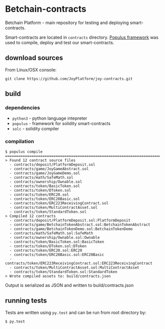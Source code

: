 # Betchain-contracts

Betchain Platform - main repository for testing and deploying smart-contracts.

Smart-contracts are located in `contracts` directory.
[Populus framework](https://github.com/pipermerriam/populus "populus github repository") was used to compile, deploy and test our smart-contracts.

## download sources

From Linux/OSX console:
```
git clone https://github.com/JoyPlatform/joy-contracts.git
```

## build

### dependencies

- `python3` - python language intepreter
- `populus` - framework for solidity smart-contracts
- `solc` - solidity compiler

### compilation

```
$ populus compile
==========================================================================
> Found 12 contract source files
  - contracts/deposit/PlatformDeposit.sol
  - contracts/game/JoyGameAbstract.sol
  - contracts/game/JoyGameDemo.sol
  - contracts/math/SafeMath.sol
  - contracts/ownership/Ownable.sol
  - contracts/token/BasicToken.sol
  - contracts/token/DToken.sol
  - contracts/token/ERC20.sol
  - contracts/token/ERC20Basic.sol
  - contracts/token/ERC223ReceivingContract.sol
  - contracts/token/MultiContractAsset.sol
  - contracts/token/StandardToken.sol
> Compiled 12 contracts
  - contracts/deposit/PlatformDeposit.sol:PlatformDeposit
  - contracts/game/BetchainTokenAbstract.sol:BetchainTokenAbstract
  - contracts/game/BetchainTokenDemo.sol:BetchainTokenDemo
  - contracts/math/SafeMath.sol:SafeMath
  - contracts/ownership/Ownable.sol:Ownable
  - contracts/token/BasicToken.sol:BasicToken
  - contracts/token/DToken.sol:DToken
  - contracts/token/ERC20.sol:ERC20
  - contracts/token/ERC20Basic.sol:ERC20Basic
  - contracts/token/ERC223ReceivingContract.sol:ERC223ReceivingContract
  - contracts/token/MultiContractAsset.sol:MultiContractAsset
  - contracts/token/StandardToken.sol:StandardToken
> Wrote compiled assets to: build/contracts.json

```

Output is serialized as JSON and written to build/contracts.json

## running tests

Tests are written using `py.test` and can be run from root directory by:

```
$ py.test
```
